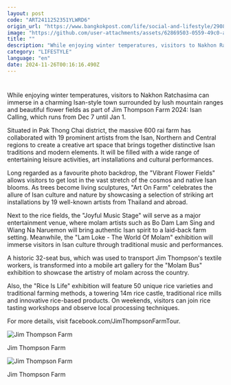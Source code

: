 ```yaml
---
layout: post
code: "ART2411252351YLWRD6"
origin_url: "https://www.bangkokpost.com/life/social-and-lifestyle/2908900/jim-thompson-farm-celebrates-isan-culture"
image: "https://github.com/user-attachments/assets/62869503-0559-49c0-a57b-82cf2e0e0d98"
title: ""
description: "While enjoying winter temperatures, visitors to Nakhon Ratchasima can immerse in a charming Isan-style town surrounded by lush mountain ranges and beautiful flower fields as part of Jim Thompson Farm 2024: Isan Calling, which runs from Dec 7 until Jan 1."
category: "LIFESTYLE"
language: "en"
date: 2024-11-26T00:16:16.490Z
---
```


# 

While enjoying winter temperatures, visitors to Nakhon Ratchasima can immerse in a charming Isan-style town surrounded by lush mountain ranges and beautiful flower fields as part of Jim Thompson Farm 2024: Isan Calling, which runs from Dec 7 until Jan 1.

Situated in Pak Thong Chai district, the massive 600 rai farm has collaborated with 19 prominent artists from the Isan, Northern and Central regions to create a creative art space that brings together distinctive Isan traditions and modern elements. It will be filled with a wide range of entertaining leisure activities, art installations and cultural performances.

Long regarded as a favourite photo backdrop, the "Vibrant Flower Fields" allows visitors to get lost in the vast stretch of the cosmos and native Isan blooms. As trees become living sculptures, "Art On Farm" celebrates the allure of Isan culture and nature by showcasing a selection of striking art installations by 19 well-known artists from Thailand and abroad.

Next to the rice fields, the "Joyful Music Stage" will serve as a major entertainment venue, where molam artists such as Bo Dam Lam Sing and Wiang Na Naruemon will bring authentic Isan spirit to a laid-back farm setting. Meanwhile, the "Lam Loke - The World Of Molam" exhibition will immerse visitors in Isan culture through traditional music and performances.

A historic 32-seat bus, which was used to transport Jim Thompson's textile workers, is transformed into a mobile art gallery for the "Molam Bus" exhibition to showcase the artistry of molam across the country.

Also, the "Rice Is Life" exhibition will feature 50 unique rice varieties and traditional farming methods, a towering 14m rice castle, traditional rice mills and innovative rice-based products. On weekends, visitors can join rice tasting workshops and observe local processing techniques.

For more details, visit facebook.com/JimThompsonFarmTour.

![Jim Thompson Farm](https://github.com/user-attachments/assets/89b631b5-a0bc-4efa-a642-8406b0f81a13)

Jim Thompson Farm

![Jim Thompson Farm](https://github.com/user-attachments/assets/3824fa48-4309-4627-b810-453cc2738174)

Jim Thompson Farm
